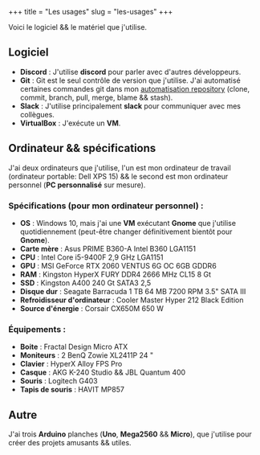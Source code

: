 +++
title = "Les usages"
slug = "les-usages"
+++

Voici le logiciel && le matériel que j'utilise.

## Logiciel

- **Discord** : J'utilise **discord** pour parler avec d'autres développeurs.
- **Git** : Git est le seul contrôle de version que j'utilise. J'ai automatisé certaines commandes git dans mon [automatisation repository](https://github.com/endormi/automation/blob/master/git-commands/commands.py) (clone, commit, branch, pull, merge, blame && stash).
- **Slack** : J'utilise principalement **slack** pour communiquer avec mes collègues.
- **VirtualBox** : J'exécute un **VM**.

## Ordinateur && spécifications

J'ai deux ordinateurs que j'utilise, l'un est mon ordinateur de travail (ordinateur portable: Dell XPS 15) && le second est mon ordinateur personnel (**PC personnalisé** sur mesure).

### **Spécifications** (pour mon ordinateur personnel) :

- **OS** : Windows 10, mais j'ai une **VM** exécutant **Gnome** que j'utilise quotidiennement (peut-être changer définitivement bientôt pour **Gnome**).
- **Carte mère** : Asus PRIME B360-A Intel B360 LGA1151
- **CPU** : Intel Core i5-9400F 2,9 GHz LGA1151
- **GPU** : MSI GeForce RTX 2060 VENTUS 6G OC 6GB GDDR6
- **RAM** : Kingston HyperX FURY DDR4 2666 MHz CL15 8 Gt
- **SSD** : Kingston A400 240 Gt SATA3 2,5
- **Disque dur** : Seagate Barracuda 1 TB 64 MB 7200 RPM 3.5" SATA III
- **Refroidisseur d'ordinateur** : Cooler Master Hyper 212 Black Edition
- **Source d'énergie** : Corsair CX650M 650 W

### Équipements :

- **Boite** : Fractal Design Micro ATX
- **Moniteurs** : 2 BenQ Zowie XL2411P 24 "
- **Clavier** : HyperX Alloy FPS Pro
- **Casque** : AKG K-240 Studio && JBL Quantum 400
- **Souris** : Logitech G403
- **Tapis de souris** : HAVIT MP857

## Autre

J'ai trois **Arduino** planches (**Uno**, **Mega2560** && **Micro**), que j'utilise pour créer des projets amusants && utiles.
